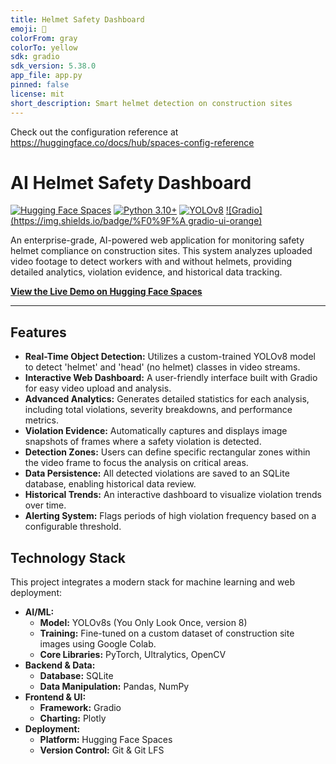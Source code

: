 ```yaml
---
title: Helmet Safety Dashboard
emoji: 🐢
colorFrom: gray
colorTo: yellow
sdk: gradio
sdk_version: 5.38.0
app_file: app.py
pinned: false
license: mit
short_description: Smart helmet detection on construction sites
---
```


Check out the configuration reference at https://huggingface.co/docs/hub/spaces-config-reference
#  AI Helmet Safety Dashboard

[![Hugging Face Spaces](https://img.shields.io/badge/%F0%9F%A4%97%20Hugging%20Face-Spaces-blue)](https://huggingface.co/spaces/Shakhzod-Shohn/helmet-safety-dashboard)
[![Python 3.10+](https://img.shields.io/badge/python-3.10+-blue.svg)](https://www.python.org/downloads/)
[![YOLOv8](https://img.shields.io/badge/YOLO-v8-blueviolet)](https://github.com/ultralytics/ultralytics)
[![Gradio](https://img.shields.io/badge/%F0%9F%A gradio-ui-orange)](https://gradio.app)

An enterprise-grade, AI-powered web application for monitoring safety helmet compliance on construction sites. This system analyzes uploaded video footage to detect workers with and without helmets, providing detailed analytics, violation evidence, and historical data tracking.

**[View the Live Demo on Hugging Face Spaces](https://huggingface.co/spaces/Shakhzod-Shohn/helmet-safety-dashboard)**

 


---

##  Features

- **Real-Time Object Detection:** Utilizes a custom-trained YOLOv8 model to detect 'helmet' and 'head' (no helmet) classes in video streams.
- **Interactive Web Dashboard:** A user-friendly interface built with Gradio for easy video upload and analysis.
- **Advanced Analytics:** Generates detailed statistics for each analysis, including total violations, severity breakdowns, and performance metrics.
- **Violation Evidence:** Automatically captures and displays image snapshots of frames where a safety violation is detected.
- **Detection Zones:** Users can define specific rectangular zones within the video frame to focus the analysis on critical areas.
- **Data Persistence:** All detected violations are saved to an SQLite database, enabling historical data review.
- **Historical Trends:** An interactive dashboard to visualize violation trends over time.
- **Alerting System:** Flags periods of high violation frequency based on a configurable threshold.

## Technology Stack

This project integrates a modern stack for machine learning and web deployment:

- **AI/ML:**
  - **Model:** YOLOv8s (You Only Look Once, version 8)
  - **Training:** Fine-tuned on a custom dataset of construction site images using Google Colab.
  - **Core Libraries:** PyTorch, Ultralytics, OpenCV
- **Backend & Data:**
  - **Database:** SQLite
  - **Data Manipulation:** Pandas, NumPy
- **Frontend & UI:**
  - **Framework:** Gradio
  - **Charting:** Plotly
- **Deployment:**
  - **Platform:** Hugging Face Spaces
  - **Version Control:** Git & Git LFS

